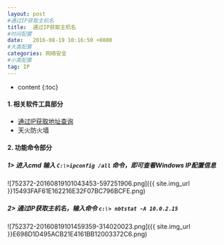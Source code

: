 ```yaml
---
layout: post
#通过IP获取主机名
title:  通过IP获取主机名
#时间配置
date:   2016-08-19 10:16:50 +0800
#大类配置
categories: 网络安全
#小类配置
tag: IP
---
```


* content
{:toc}

#### 1. 相关软件工具部分

* <a href="http://www.ip.cn/" target="_blank">通过IP获取地址查询</a><br>
* 天火防火墙


#### 2. 功能命令部分

##### 1> 进入cmd 输入 `C:\>ipconfig /all` 命令，即可查看Windows IP配置信息

![752372-20160819101043453-597251906.png]({{ site.img_url }}15493FAF61E162216E32F07BC796BCFE.png)

##### 2> 通过IP获取主机名，输入命令 `c:\> nbtstat -A 10.0.2.15`

![752372-20160819101459359-314020023.png]({{ site.img_url }}E698D1D495ACB21E4161BB12003372C6.png)